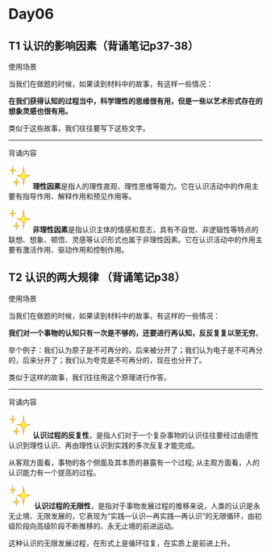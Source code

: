 # Day06

## T1 **认识的影响因素**（背诵笔记p37-38）

使用场景

当我们在做题的时候，如果读到材料中的故事，有这样一些情况：

**在我们获得认知的过程当中，科学理性的思维很有用，但是一些以艺术形式存在的想象灵感也很有用。**

类似于这些故事，我们往往要写下这些文字。

---

背诵内容

**![img](image/640)理性因素**是指人的理性直观、理性思维等能力。它在认识活动中的作用主要有指导作用、解释作用和预见作用等。

**![img](image/640)非理性因素**是指认识主体的情感和意志，具有不自觉、非逻辑性等特点的联想、想象、顿悟、灵感等认识形式也属于非理性因素。它在认识活动中的作用主要有激活作用、驱动作用和控制作用。

## T2  **认识的两大规律** （背诵笔记p38）

使用场景

当我们在做题的时候，如果读到材料中的故事，有这样的一些情况：

**我们对一个事物的认知只有一次是不够的，还要进行再认知，反反复复以至无穷**。

举个例子：我们认为原子是不可再分的，后来被分开了；我们认为电子是不可再分的，后来分开了；我们认为夸克是不可再分的，现在也分开了。

类似于这样的故事，我们往往用这个原理进行作答。

---

背诵内容

**![img](image/640.jpg)认识过程的反复性**，是指人们对于一个复杂事物的认识往往要经过由感性认识到理性认识、再由理性认识到实践的多次反复才能完成。

从客观方面看，事物的各个侧面及其本质的暴露有一个过程; 从主观方面看，人的认识能力有一个提高的过程。

**![img](image/640.jpg)  认识过程的无限性**，是指对于事物发展过程的推移来说，人类的认识是永无止境、无限发展的，它表现为“实践—认识—再实践—再认识”的无限循环，由初级阶段向高级阶段不断推移的、永无止境的前进运动。

这种认识的无限发展过程，在形式上是循环往复，在实质上是前进上升。